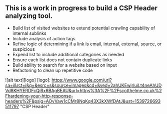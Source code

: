 ## This is a work in progress to build a CSP Header analyzing tool.

  * Build list of visited websites to extend potential crawling capability of internal sublinks
  * Include analysis of action tags
  * Refine logic of determining if a link is email, internal, external, source, or suspicious
  * Expend list to include additional categories as needed
  * Ensure each list does not contain duplicate links
  * Build ability to search for a website based on input
  * Refactoring to clean up repetitive code

![alt text][logo]
[logo]: https://www.google.com/url?sa=i&rct=j&q=&esrc=s&source=images&cd=&ved=2ahUKEwjrluiLt4neAhUDVd8KHYERDFcQjRx6BAgBEAU&url=https%3A%2F%2Fscotthelme.co.uk%2Fhardening-your-http-response-headers%2F&psig=AOvVaw1cCMr8NqKq43X3kXWfDAtJ&ust=1539726693511797 "CSP Header"